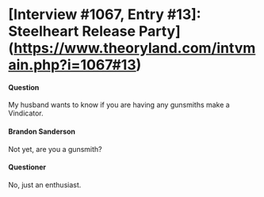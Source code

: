 # [Interview #1067, Entry #13]: Steelheart Release Party](https://www.theoryland.com/intvmain.php?i=1067#13)

#### Question

My husband wants to know if you are having any gunsmiths make a Vindicator.

#### Brandon Sanderson

Not yet, are you a gunsmith?

#### Questioner

No, just an enthusiast.

